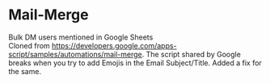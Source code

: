 # Mail-Merge
Bulk DM users mentioned in Google Sheets <br/>
Cloned from https://developers.google.com/apps-script/samples/automations/mail-merge.
The script shared by Google breaks when you try to add Emojis in the Email Subject/Title. Added a fix for the same.
